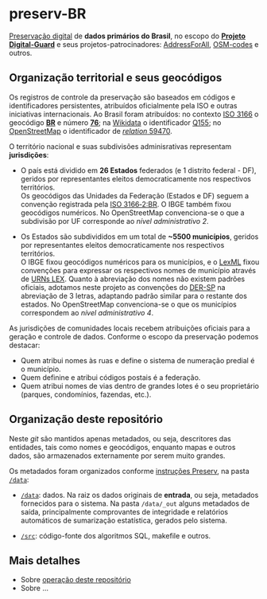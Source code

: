 # preserv-BR

[Preservação digital](https://en.wikipedia.org/wiki/Digital_preservation) de  **dados primários do Brasil**, no escopo do [**Projeto Digital-Guard**](http://git.Digital-guard.org) e seus projetos-patrocinadores: [AddressForAll](http://AddressForAll.org), [OSM-codes](http://OSM.codes) e outros.

## Organização territorial e seus geocódigos

Os registros de controle da preservação são baseados em códigos e identificadores persistentes, atribuídos oficialmente pela ISO e outras iniciativas internacionais. Ao Brasil foram atribuídos: no contexto [ISO&nbsp;3166](https://en.wikipedia.org/wiki/ISO_3166) o geocódigo [**BR**](https://en.wikipedia.org/wiki/ISO_3166-2:BR) e número  [**76**](https://en.wikipedia.org/wiki/ISO_3166-1_numeric); na [Wikidata](http://Wikidata.org) o identificador	[Q155](http://wikidata.org/entity/Q155); no [OpenStreetMap](http://OSM.org) o identificador de [*relation* 59470](http://osm.org/relation/59470).

O território nacional e suas subdivisões adminisrativas representam **jurisdições**:

* O país está dividido em **26 Estados** federados (e 1 distrito federal - DF), geridos por representantes eleitos democraticamente nos respectivos territórios. <br/>Os geocódigos das Unidades da Federação (Estados e DF) seguem a convenção registrada pela [ISO&nbsp;3166&#8209;2:BR](https://en.wikipedia.org/wiki/ISO_3166-2:BR). O IBGE também fixou geocódigos numéricos. No OpenStreetMap convenciona-se o que a subdivisão por UF corresponde ao *nível administrativo 2*. <!--, abaixo da subdivisão por regiões (*nível 1* composto por Norte, Nordeste, Centro-Oeste, Sudeste e Sul).  Key:admin_level-->

* Os Estados são subdivididos em um total de **~5500 municípios**, geridos por representantes eleitos democraticamente nos respectivos territórios.<br/>O IBGE fixou geocódigos numéricos para os municípios, e o [LexML](http://www.lexml.gov.br) fixou convenções para expressar os respectivos nomes de município através de [URNs LEX](https://pt.wikipedia.org/wiki/Lex_(URN)). Quanto à abreviação dos nomes não existem padrões oficiais, adotamos neste  projeto as convenções do [DER-SP](http://www.der.sp.gov.br) na abreviação de 3 letras, adaptando padrão similar para o restante dos estados.  No OpenStreetMap convenciona-se o que os municípios correspondem ao *nível administrativo 4*.

As jurisdições de comunidades locais recebem atribuições oficiais para a geração e controle de dados. Conforme o escopo da preservação podemos destacar:
* Quem atribui nomes às ruas e define o sistema de numeração predial é o município.
* Quem definine e atribui códigos postais é a federação.
* Quem atribui nomes de vias dentro de grandes lotes é o seu proprietário (parques, condomínios, fazendas, etc.).
<!-- ?? * Quem atribui nomes de rios e demais corpos d'água é o Comitê de bacia hidrográfica em que se encontra.-->

## Organização deste repositório

Neste *git* são mantidos apenas metadados, ou seja, descritores das entidades, tais como nomes e geocódigos, enquanto mapas e outros dados, são armazenados externamente por serem muito grandes.

Os metadados foram organizados conforme [instruções Preserv](http://git.digital-guard.org/preserv-BR), na pasta [`/data`](./data):

* [`/data`](./data#readme): dados. Na raiz os dados originais de **entrada**, ou seja, metadados fornecidos para o sistema. Na pasta `/data/_out` alguns metadados de saída, principalmente comprovantes de integridade e relatórios automáticos de sumarização estatística, gerados pelo sistema.

* [`/src`](./src#readme): código-fonte dos algoritmos SQL, makefile e outros.

## Mais detalhes

* Sobre [operação deste repositório](http://git.digital-guard.org/preserv/blob/main/docs/pt/organizacao.md) 
* Sobre ...


